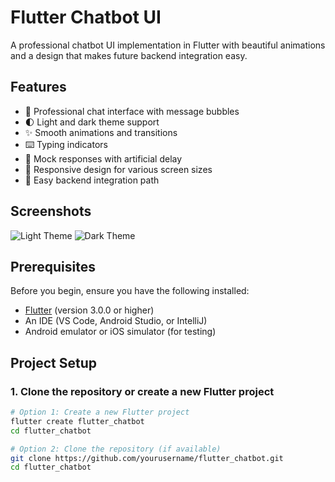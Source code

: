 # Flutter Chatbot UI

A professional chatbot UI implementation in Flutter with beautiful animations and a design that makes future backend integration easy.

## Features

- 💬 Professional chat interface with message bubbles
- 🌓 Light and dark theme support
- ✨ Smooth animations and transitions
- ⌨️ Typing indicators
- 🤖 Mock responses with artificial delay
- 📱 Responsive design for various screen sizes
- 🔄 Easy backend integration path

## Screenshots

![Light Theme](https://via.placeholder.com/300x600?text=Light+Theme)
![Dark Theme](https://via.placeholder.com/300x600?text=Dark+Theme)

## Prerequisites

Before you begin, ensure you have the following installed:
- [Flutter](https://flutter.dev/docs/get-started/install) (version 3.0.0 or higher)
- An IDE (VS Code, Android Studio, or IntelliJ)
- Android emulator or iOS simulator (for testing)

## Project Setup

### 1. Clone the repository or create a new Flutter project

```bash
# Option 1: Create a new Flutter project
flutter create flutter_chatbot
cd flutter_chatbot

# Option 2: Clone the repository (if available)
git clone https://github.com/yourusername/flutter_chatbot.git
cd flutter_chatbot